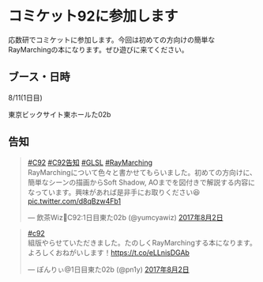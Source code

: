 # コミケット92に参加します

応数研でコミケットに参加します。今回は初めての方向けの簡単なRayMarchingの本になります。ぜひ遊びに来てください。

## ブース・日時

8/11(1日目)

東京ビックサイト東ホールた02b

## 告知

<blockquote class="twitter-tweet" data-lang="ja"><p lang="ja" dir="ltr"><a href="https://twitter.com/hashtag/C92?src=hash">#C92</a> <a href="https://twitter.com/hashtag/C92%E5%91%8A%E7%9F%A5?src=hash">#C92告知</a> <a href="https://twitter.com/hashtag/GLSL?src=hash">#GLSL</a> <a href="https://twitter.com/hashtag/RayMarching?src=hash">#RayMarching</a><br>RayMarchingについて色々と書かせてもらいました。初めての方向けに、簡単なシーンの描画からSoft Shadow, AOまでを図付きで解説する内容になっています。興味があれば是非手にお取りください😆 <a href="https://t.co/d8qBzw4Fb1">pic.twitter.com/d8qBzw4Fb1</a></p>&mdash; 飲茶Wiz🍵C92:1日目東た02b (@yumcyawiz) <a href="https://twitter.com/yumcyawiz/status/892681816619995136">2017年8月2日</a></blockquote>

<blockquote class="twitter-tweet" data-lang="ja"><p lang="ja" dir="ltr"><a href="https://twitter.com/hashtag/c92?src=hash">#c92</a><br>組版やらせていただきました。たのしくRayMarchingする本になります。よろしくおねがいします！<a href="https://t.co/eLLnisDGAb">https://t.co/eLLnisDGAb</a></p>&mdash; ぽんりぃ@1日目東た02b (@pn1y) <a href="https://twitter.com/pn1y/status/892688659782094848">2017年8月2日</a></blockquote>
